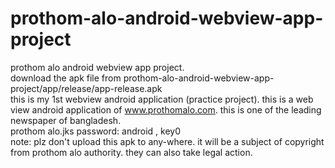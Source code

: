 # prothom-alo-android-webview-app-project
prothom alo  android webview app project.
<br>
download the apk file from    prothom-alo-android-webview-app-project/app/release/app-release.apk
<br>
this is my 1st webview android application (practice project). this is a web view android application of www.prothomalo.com. this is one of the leading newspaper of bangladesh.
<br>
prothom alo.jks password: android , key0
<br>
note: plz don't upload this apk to any-where. it will be a subject of copyright from prothom alo authority. they can also take legal action.
